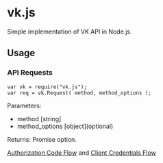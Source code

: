 # vk.js
Simple implementation of VK API in Node.js. 

## Usage

### API Requests

    var vk = require("vk.js");
    var req = vk.Request( method, method_options );
    
Parameters:
 + method [string] 
 + method_options \[object\]\(optional\)

Returns:
Promise option. 
  

[Authorization Code Flow](https://new.vk.com/dev/authcode_flow_user) and [Client Credentials Flow](https://new.vk.com/dev/client_cred_flow)  
